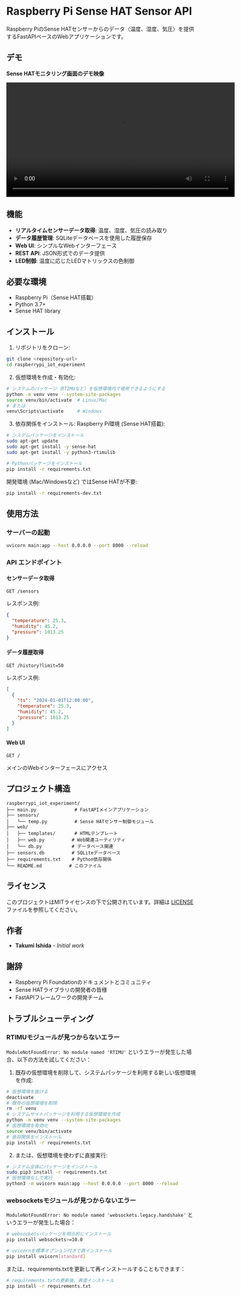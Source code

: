 # Raspberry Pi Sense HAT Sensor API

Raspberry PiのSense HATセンサーからのデータ（温度、湿度、気圧）を提供するFastAPIベースのWebアプリケーションです。

## デモ

**Sense HATモニタリング画面のデモ映像**

<p align="center">
  <video controls width="600">
    <source src="videos/sense_hat_monitor.mov" type="video/quicktime">
    お使いのブラウザは動画タグに対応していません。
  </video>
</p>

## 機能

- **リアルタイムセンサーデータ取得**: 温度、湿度、気圧の読み取り
- **データ履歴管理**: SQLiteデータベースを使用した履歴保存
- **Web UI**: シンプルなWebインターフェース
- **REST API**: JSON形式でのデータ提供
- **LED制御**: 温度に応じたLEDマトリックスの色制御

## 必要な環境

- Raspberry Pi（Sense HAT搭載）
- Python 3.7+
- Sense HAT library

## インストール

1. リポジトリをクローン:
```bash
git clone <repository-url>
cd raspberrypi_iot_experiment
```

2. 仮想環境を作成・有効化:
```bash
# システムのパッケージ（RTIMUなど）を仮想環境内で使用できるようにする
python -m venv venv --system-site-packages
source venv/bin/activate  # Linux/Mac
# または
venv\Scripts\activate     # Windows
```

3. 依存関係をインストール:
Raspberry Pi環境 (Sense HAT搭載):
```bash
# システムパッケージをインストール
sudo apt-get update
sudo apt-get install -y sense-hat
sudo apt-get install -y python3-rtimulib

# Pythonパッケージをインストール
pip install -r requirements.txt
```

開発環境 (Mac/Windowsなど) ではSense HATが不要:
```bash
pip install -r requirements-dev.txt
```

## 使用方法

### サーバーの起動

```bash
uvicorn main:app --host 0.0.0.0 --port 8000 --reload
```

### API エンドポイント

#### センサーデータ取得
```
GET /sensors
```

レスポンス例:
```json
{
  "temperature": 25.3,
  "humidity": 45.2,
  "pressure": 1013.25
}
```

#### データ履歴取得
```
GET /history?limit=50
```

レスポンス例:
```json
[
  {
    "ts": "2024-01-01T12:00:00",
    "temperature": 25.3,
    "humidity": 45.2,
    "pressure": 1013.25
  }
]
```

#### Web UI
```
GET /
```

メインのWebインターフェースにアクセス

## プロジェクト構造

```
raspberrypi_iot_experiment/
├── main.py              # FastAPIメインアプリケーション
├── sensors/
│   └── temp.py          # Sense HATセンサー制御モジュール
├── web/
│   ├── templates/       # HTMLテンプレート
│   ├── web.py          # Web関連ユーティリティ
│   └── db.py           # データベース関連
├── sensors.db          # SQLiteデータベース
├── requirements.txt    # Python依存関係
└── README.md          # このファイル
```

## ライセンス

このプロジェクトはMITライセンスの下で公開されています。詳細は [LICENSE](LICENSE) ファイルを参照してください。

## 作者

- **Takumi Ishida** - *Initial work*

## 謝辞

- Raspberry Pi Foundationのドキュメントとコミュニティ
- Sense HATライブラリの開発者の皆様
- FastAPIフレームワークの開発チーム

## トラブルシューティング

### RTIMUモジュールが見つからないエラー

`ModuleNotFoundError: No module named 'RTIMU'` というエラーが発生した場合、以下の方法を試してください：

1. 既存の仮想環境を削除して、システムパッケージを利用する新しい仮想環境を作成:
```bash
# 仮想環境を抜ける
deactivate
# 既存の仮想環境を削除
rm -rf venv
# システムサイトパッケージを利用する仮想環境を作成
python -m venv venv --system-site-packages
# 仮想環境を有効化
source venv/bin/activate
# 依存関係をインストール
pip install -r requirements.txt
```

2. または、仮想環境を使わずに直接実行:
```bash
# システム全体にパッケージをインストール
sudo pip3 install -r requirements.txt
# 仮想環境なしで実行
python3 -m uvicorn main:app --host 0.0.0.0 --port 8000 --reload
```

### websocketsモジュールが見つからないエラー

`ModuleNotFoundError: No module named 'websockets.legacy.handshake'` というエラーが発生した場合：

```bash
# websocketsパッケージを明示的にインストール
pip install websockets>=10.0

# uvicornを標準オプション付きで再インストール
pip install uvicorn[standard]
```

または、requirements.txtを更新して再インストールすることもできます：

```bash
# requirements.txtの更新後、再度インストール
pip install -r requirements.txt
```